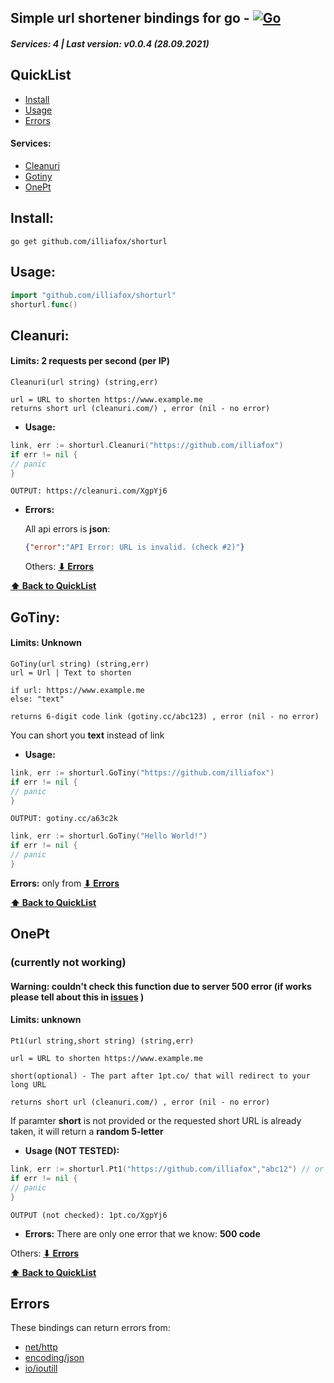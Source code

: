 
## Simple url shortener bindings for go - [![Go](https://github.com/illiafox/shorturl/actions/workflows/go.yml/badge.svg?branch=main)](https://github.com/illiafox/gostrings/actions/workflows/go.yml)
##### *Services:* 4 | *Last version:* v0.0.4 (28.09.2021)
## QuickList
* [Install](#install)
* [Usage](#usage)
* [Errors](#errors)
#### Services:
* [Cleanuri](#cleanuri)
* [Gotiny](#gotiny)
* [OnePt](#onept)
## Install:
```
go get github.com/illiafox/shorturl
```

## Usage:
```go
import "github.com/illiafox/shorturl"
shorturl.func()
```


## Cleanuri:
#### Limits: 2 requests per second (per IP)
 ```
Cleanuri(url string) (string,err)

url = URL to shorten https://www.example.me
returns short url (cleanuri.com/) , error (nil - no error)
```

  * **Usage:**
  ```go
link, err := shorturl.Cleanuri("https://github.com/illiafox")
if err != nil {
// panic
}
```

```
OUTPUT: https://cleanuri.com/XgpYj6
```

 * **Errors:**
 
   All api errors is **json**:
   ```json
   {"error":"API Error: URL is invalid. (check #2)"}
   ```
   Others: **[⬇ Errors](#errors)**

**[⬆ Back to QuickList](#quicklist)**

## GoTiny:
#### Limits: Unknown
 ```
GoTiny(url string) (string,err)
url = Url | Text to shorten

if url: https://www.example.me
else: "text"

returns 6-digit code link (gotiny.cc/abc123) , error (nil - no error)
```
You can short you **text** instead of link

  * **Usage:**
```go
link, err := shorturl.GoTiny("https://github.com/illiafox")
if err != nil {
// panic
}

```

```
OUTPUT: gotiny.cc/a63c2k
```

```go
link, err := shorturl.GoTiny("Hello World!")
if err != nil {
// panic
}

```


 **Errors:** only from **[⬇ Errors](#errors)**
   
**[⬆ Back to QuickList](#quicklist)**




## OnePt 
### (currently not working)
#### Warning: couldn't check this function due to server 500 error (if works please tell about this in [issues](https://github.com/illiafox/shorturl/issues) )
#### Limits: unknown
 ```
Pt1(url string,short string) (string,err)

url = URL to shorten https://www.example.me

short(optional) - The part after 1pt.co/ that will redirect to your long URL

returns short url (cleanuri.com/) , error (nil - no error)
```
If paramter **short** is not provided or the requested short URL is already taken, it will return a **random 5-letter**

  * **Usage (NOT TESTED):**
  ```go
link, err := shorturl.Pt1("https://github.com/illiafox","abc12") // or ("link","")
if err != nil {
// panic
}
```

```
OUTPUT (not checked): 1pt.co/XgpYj6
```

 * **Errors:**
 There are only one error that we know: **500 code**

Others: **[⬇ Errors](#errors)**
   
**[⬆ Back to QuickList](#quicklist)**


## Errors
These bindings can return errors from:
* [net/http](https://pkg.go.dev/net/http)
* [encoding/json](https://pkg.go.dev/encoding/json)
* [io/ioutill](https://pkg.go.dev/io/ioutil)
